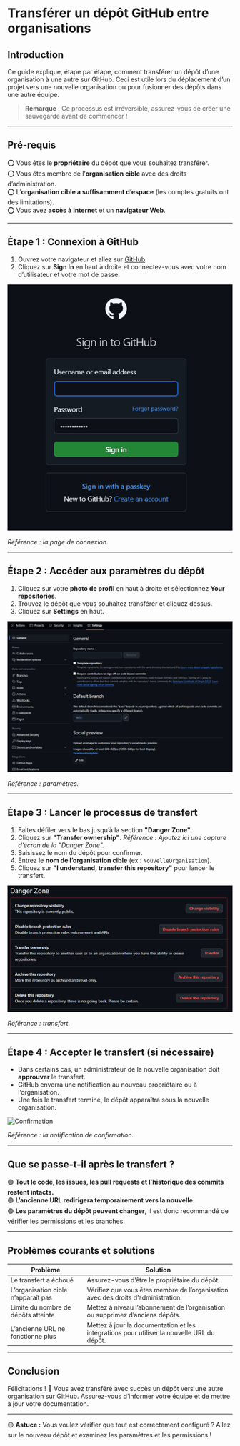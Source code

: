 # **Transférer un dépôt GitHub entre organisations**

## **Introduction**
Ce guide explique, étape par étape, comment transférer un dépôt d’une organisation à une autre sur GitHub. Ceci est utile lors du déplacement d’un projet vers une nouvelle organisation ou pour fusionner des dépôts dans une autre équipe.

> **Remarque** : Ce processus est irréversible, assurez-vous de créer une sauvegarde avant de commencer !

---

## **Pré-requis**
⭕ Vous êtes le **propriétaire** du dépôt que vous souhaitez transférer.  
⭕ Vous êtes membre de l’**organisation cible** avec des droits d’administration.  
⭕ L’**organisation cible a suffisamment d’espace** (les comptes gratuits ont des limitations).  
⭕ Vous avez **accès à Internet** et un **navigateur Web**.  

---

## **Étape 1 : Connexion à GitHub**
1. Ouvrez votre navigateur et allez sur [GitHub](https://github.com/).
2. Cliquez sur **Sign In** en haut à droite et connectez-vous avec votre nom d’utilisateur et votre mot de passe.

![Login page](Repo_Transfer_1.png)

*Référence : la page de connexion.*

---

## **Étape 2 : Accéder aux paramètres du dépôt**
1. Cliquez sur votre **photo de profil** en haut à droite et sélectionnez **Your repositories**.
2. Trouvez le dépôt que vous souhaitez transférer et cliquez dessus.
3. Cliquez sur **Settings** en haut.

![Settings page](Repo_Transfer_2.png)

*Référence : paramètres.*

---

## **Étape 3 : Lancer le processus de transfert**
1. Faites défiler vers le bas jusqu’à la section **"Danger Zone"**.
2. Cliquez sur **"Transfer ownership"**.
   *Référence : Ajoutez ici une capture d’écran de la "Danger Zone".*
3. Saisissez le nom du dépôt pour confirmer.
4. Entrez le **nom de l’organisation cible** (ex : `NouvelleOrganisation`).
5. Cliquez sur **"I understand, transfer this repository"** pour lancer le transfert.

![Transfer](Repo_Transfer_3.png)

*Référence : transfert.*

---

## **Étape 4 : Accepter le transfert (si nécessaire)**
- Dans certains cas, un administrateur de la nouvelle organisation doit **approuver** le transfert.
- GitHub enverra une notification au nouveau propriétaire ou à l’organisation.
- Une fois le transfert terminé, le dépôt apparaîtra sous la nouvelle organisation.

![Confirmation](Repo_Transfer_4.png)

*Référence : la notification de confirmation.*

---

## **Que se passe-t-il après le transfert ?**
🟢 **Tout le code, les issues, les pull requests et l’historique des commits restent intacts.**  
🟢 **L’ancienne URL redirigera temporairement vers la nouvelle.**  
🟢 **Les paramètres du dépôt peuvent changer**, il est donc recommandé de vérifier les permissions et les branches.

---

## **Problèmes courants et solutions**
| Problème | Solution |
|----------|----------|
| Le transfert a échoué | Assurez-vous d’être le propriétaire du dépôt. |
| L’organisation cible n’apparaît pas | Vérifiez que vous êtes membre de l’organisation avec des droits d’administration. |
| Limite du nombre de dépôts atteinte | Mettez à niveau l’abonnement de l’organisation ou supprimez d’anciens dépôts. |
| L’ancienne URL ne fonctionne plus | Mettez à jour la documentation et les intégrations pour utiliser la nouvelle URL du dépôt. |

---

## **Conclusion**
Félicitations ! 🎉 Vous avez transféré avec succès un dépôt vers une autre organisation sur GitHub. Assurez-vous d’informer votre équipe et de mettre à jour votre documentation.

---

🟡 **Astuce :** Vous voulez vérifier que tout est correctement configuré ? Allez sur le nouveau dépôt et examinez les paramètres et les permissions !  
